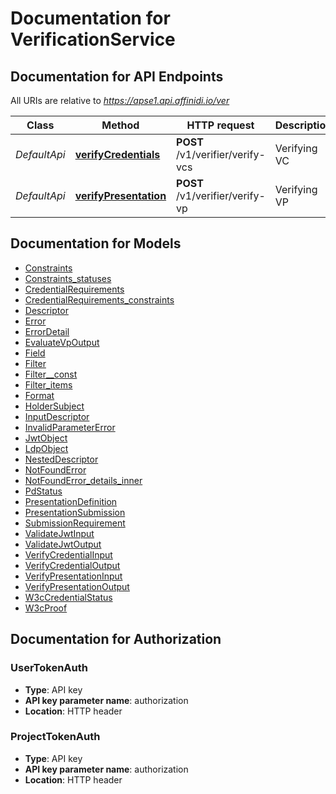 # Documentation for VerificationService

<a name="documentation-for-api-endpoints"></a>

## Documentation for API Endpoints

All URIs are relative to *https://apse1.api.affinidi.io/ver*

| Class        | Method                                                          | HTTP request                     | Description  |
| ------------ | --------------------------------------------------------------- | -------------------------------- | ------------ |
| _DefaultApi_ | [**verifyCredentials**](Apis/DefaultApi.md#verifycredentials)   | **POST** /v1/verifier/verify-vcs | Verifying VC |
| _DefaultApi_ | [**verifyPresentation**](Apis/DefaultApi.md#verifypresentation) | **POST** /v1/verifier/verify-vp  | Verifying VP |

<a name="documentation-for-models"></a>

## Documentation for Models

- [Constraints](./Models/Constraints.md)
- [Constraints_statuses](./Models/Constraints_statuses.md)
- [CredentialRequirements](./Models/CredentialRequirements.md)
- [CredentialRequirements_constraints](./Models/CredentialRequirements_constraints.md)
- [Descriptor](./Models/Descriptor.md)
- [Error](./Models/Error.md)
- [ErrorDetail](./Models/ErrorDetail.md)
- [EvaluateVpOutput](./Models/EvaluateVpOutput.md)
- [Field](./Models/Field.md)
- [Filter](./Models/Filter.md)
- [Filter\_\_const](./Models/Filter__const.md)
- [Filter_items](./Models/Filter_items.md)
- [Format](./Models/Format.md)
- [HolderSubject](./Models/HolderSubject.md)
- [InputDescriptor](./Models/InputDescriptor.md)
- [InvalidParameterError](./Models/InvalidParameterError.md)
- [JwtObject](./Models/JwtObject.md)
- [LdpObject](./Models/LdpObject.md)
- [NestedDescriptor](./Models/NestedDescriptor.md)
- [NotFoundError](./Models/NotFoundError.md)
- [NotFoundError_details_inner](./Models/NotFoundError_details_inner.md)
- [PdStatus](./Models/PdStatus.md)
- [PresentationDefinition](./Models/PresentationDefinition.md)
- [PresentationSubmission](./Models/PresentationSubmission.md)
- [SubmissionRequirement](./Models/SubmissionRequirement.md)
- [ValidateJwtInput](./Models/ValidateJwtInput.md)
- [ValidateJwtOutput](./Models/ValidateJwtOutput.md)
- [VerifyCredentialInput](./Models/VerifyCredentialInput.md)
- [VerifyCredentialOutput](./Models/VerifyCredentialOutput.md)
- [VerifyPresentationInput](./Models/VerifyPresentationInput.md)
- [VerifyPresentationOutput](./Models/VerifyPresentationOutput.md)
- [W3cCredentialStatus](./Models/W3cCredentialStatus.md)
- [W3cProof](./Models/W3cProof.md)

<a name="documentation-for-authorization"></a>

## Documentation for Authorization

<a name="UserTokenAuth"></a>

### UserTokenAuth

- **Type**: API key
- **API key parameter name**: authorization
- **Location**: HTTP header

<a name="ProjectTokenAuth"></a>

### ProjectTokenAuth

- **Type**: API key
- **API key parameter name**: authorization
- **Location**: HTTP header
